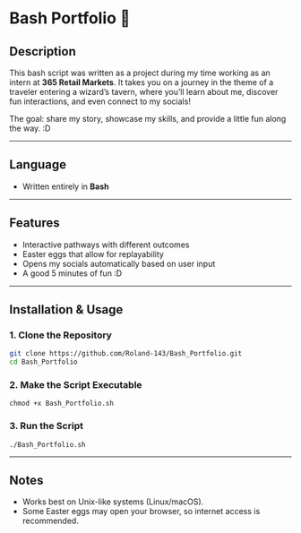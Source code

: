 # Bash Portfolio 🧙

## Description
This bash script was written as a project during my time working as an intern at **365 Retail Markets**.
It takes you on a journey in the theme of a traveler entering a wizard’s tavern, where you’ll learn about me, discover fun interactions, and even connect to my socials! 

The goal: share my story, showcase my skills, and provide a little fun along the way. :D  

---

## Language
- Written entirely in **Bash**

---

## Features
- Interactive pathways with different outcomes
- Easter eggs that allow for replayability
- Opens my socials automatically based on user input
- A good 5 minutes of fun :D
  
---

## Installation & Usage

### 1. Clone the Repository
```bash
git clone https://github.com/Roland-143/Bash_Portfolio.git
cd Bash_Portfolio
```
### 2. Make the Script Executable
```chmod +x Bash_Portfolio.sh```

### 3. Run the Script
```./Bash_Portfolio.sh```

--- 

## Notes
- Works best on Unix-like systems (Linux/macOS).
- Some Easter eggs may open your browser, so internet access is recommended.



